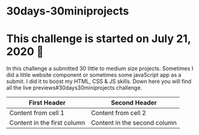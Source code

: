 # 30days-30miniprojects

# This challenge is started on July 21, 2020 📅


In this challenge a submitted 30 little to medium size projects. Sometimes I did a little website component or sometimes some javaScript app as a submit. I did it to boost my HTML, CSS & JS skills. Down here you will find all the live previews#30days30miniprojects challenge.


First Header | Second Header
------------ | -------------
Content from cell 1 | Content from cell 2
Content in the first column | Content in the second column
